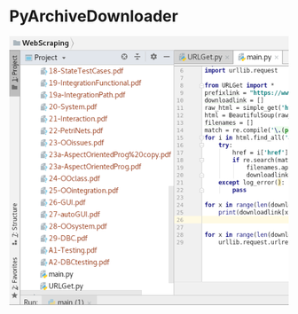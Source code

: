 # PyArchiveDownloader
![alt text](https://github.com/oscar666666/PyArchiveDownloader/blob/master/Screenshot%20from%202018-10-27%2016-51-40.png)
